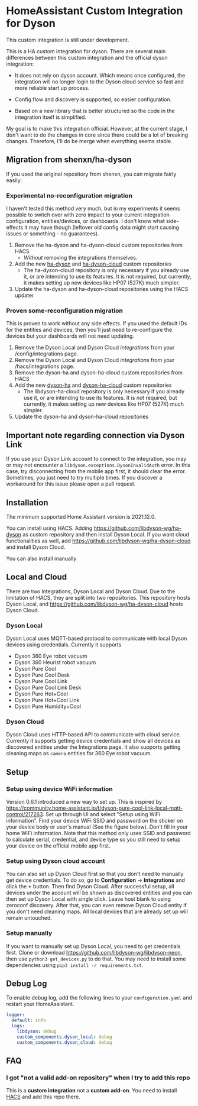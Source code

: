 # HomeAssistant Custom Integration for Dyson

This custom integration is still under development.

This is a HA custom integration for dyson. There are several main differences between this custom integration and the official dyson integration:

- It does not rely on dyson account. Which means once configured, the integration will no longer login to the Dyson cloud service so fast and more reliable start up process.

- Config flow and discovery is supported, so easier configuration.

- Based on a new library that is better structured so the code in the integration itself is simplified.

My goal is to make this integration official. However, at the current stage, I don't want to do the changes in core since there could be a lot of breaking changes. Therefore, I'll do be merge when everything seems stable.

## Migration from shenxn/ha-dyson

If you used the original repository from shenxn, you can migrate fairly easily:

### Experimental no-reconfiguration migration

I haven't tested this method very much, but in my experiments it seems possible to switch over with zero impact to your current integration configuration, entities/devices, or dashboards. I don't know what side-effects it may have though (leftover old config data might start causing issues or something - no guarantees).

1. Remove the ha-dyson and ha-dyson-cloud custom repositories from HACS
    - _Without_ removing the integrations themselves.
3. Add the new [ha-dyson](https://github.com/libdyson-wg/ha-dyson) and [ha-dyson-cloud](https://github.com/libdyson-wg/ha-dyson-cloud) custom repositories 
    - The ha-dyson-cloud repository is only necessary if you already use it, or are intending to use its features. It is not required, but currently, it makes setting up new devices like HP07 (527K) much simpler.
4. Update the ha-dyson and ha-dyson-cloud repositories using the HACS updater

### Proven some-reconfiguration migration

This is proven to work without any side effects. If you used the default IDs for the entities and devices, then you'll just need to re-configure the devices but your dashboards will not need updating.

1. Remove the Dyson Local and Dyson Cloud _integrations_ from your /config/integrations page.
1. Remove the Dyson Local and Dyson Cloud _integrations_ from your /hacs/integrations page.
2. Remove the dyson-ha and dyson-ha-cloud custom repositories from HACS
3. Add the new [dyson-ha](https://github.com/libdyson-wg/ha-dyson) and [dyson-ha-cloud](https://github.com/libdyson-wg/ha-dyson-cloud) custom repositories 
    - The libdyson-ha-cloud repository is only necessary if you already use it, or are intending to use its features. It is not required, but currently, it makes setting up new devices like HP07 (527K) much simpler.
4. Update the dyson-ha and dyson-ha-cloud repositories

## Important note regarding connection via Dyson Link

If you use your Dyson Link account to connect to the integration, you may or may not encounter a `libdyson.exceptions.DysonInvalidAuth` error. In this case, try disconnecting from the mobile app first, it should clear the error. Sometimes, you just need to try multiple times. If you discover a workaround for this issue please open a pull request.

## Installation

The minimum supported Home Assistant version is 2021.12.0.

You can install using HACS. Adding https://github.com/libdyson-wg/ha-dyson as custom repository and then install Dyson Local. If you want cloud functionalities as well, add https://github.com/libdyson-wg/ha-dyson-cloud and install Dyson Cloud.

You can also install manually

## Local and Cloud

There are two integrations, Dyson Local and Dyson Cloud. Due to the limitation of HACS, they are split into two repositories. This repository hosts Dyson Local, and https://github.com/libdyson-wg/ha-dyson-cloud hosts Dyson Cloud.

### Dyson Local

Dyson Local uses MQTT-based protocol to communicate with local Dyson devices using credentials. Currently it supports

- Dyson 360 Eye robot vacuum
- Dyson 360 Heurist robot vacuum
- Dyson Pure Cool
- Dyson Pure Cool Desk
- Dyson Pure Cool Link
- Dyson Pure Cool Link Desk
- Dyson Pure Hot+Cool
- Dyson Pure Hot+Cool Link
- Dyson Pure Humidity+Cool

### Dyson Cloud

Dyson Cloud uses HTTP-based API to communicate with cloud service. Currently it supports getting device credentials and show all devices as discovered entities under the Integrations page. It also supports getting cleaning maps as `camera` entities for 360 Eye robot vacuum.

## Setup

### Setup using device WiFi information

Version 0.6.1 introduced a new way to set up. This is inspired by https://community.home-assistant.io/t/dyson-pure-cool-link-local-mqtt-control/217263. Set up through UI and select "Setup using WiFi information". Find your device WiFi SSID and password on the sticker on your device body or user's manual (See the figure below). Don't fill in your home WiFi information. Note that this method only uses SSID and password to calculate serial, credential, and device type so you still need to setup your device on the official mobile app first.

### Setup using Dyson cloud account

You can also set up Dyson Cloud first so that you don't need to manually get device credentials. To do so, go to **Configuration** -> **Integrations** and click the **+** button. Then find Dyson Cloud. After successful setup, all devices under the account will be shown as discovered entities and you can then set up Dyson Local with single click. Leave host blank to using zeroconf discovery. After that, you can even remove Dyson Cloud entity if you don't need cleaning maps. All local devices that are already set up will remain untouched.

### Setup manually

If you want to manually set up Dyson Local, you need to get credentials first. Clone or download https://github.com/libdyson-wg/libdyson-neon, then use `python3 get_devices.py` to do that. You may need to install some dependencies using `pip3 install -r requirements.txt`.

## Debug Log

To enable debug log, add the following lines to your `configuration.yaml` and restart your HomeAssistant.

```yaml
logger:
  default: info
  logs:
    libdyson: debug
    custom_components.dyson_local: debug
    custom_components.dyson_cloud: debug
```

## FAQ

### I got "not a valid add-on repository" when I try to add this repo

This is a **custom integration** not a **custom add-on**. You need to install [HACS](https://hacs.xyz/) and add this repo there.
